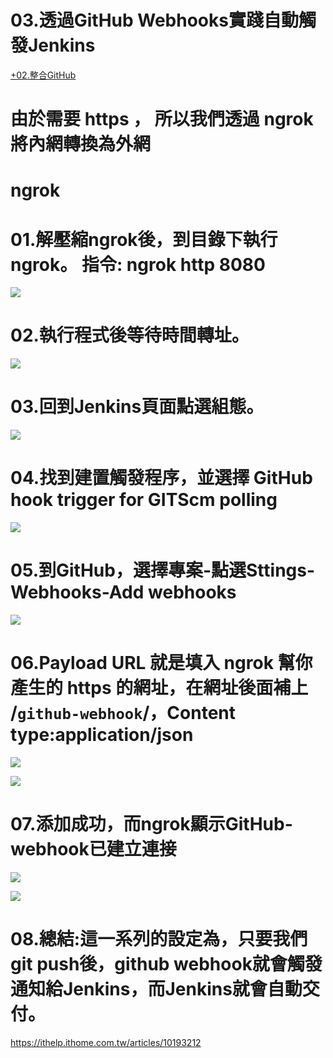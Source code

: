 # 03.透過GitHub Webhooks實踐自動觸發Jenkins
[+02.整合GitHub](https://paper.dropbox.com/doc/02.GitHub-baszg1NWKCyMMUtbrw8QI) 



# 由於需要 https ， 所以我們透過 ngrok 將內網轉換為外網


# ngrok
# 01.解壓縮ngrok後，到目錄下執行ngrok。                              指令: ngrok http 8080
![](https://d2mxuefqeaa7sj.cloudfront.net/s_801E36BCE3A3BA74D3C93201F7102DA49C884D8409520CF3714B86593ECD1E65_1551284865601_image.png)

# 02.執行程式後等待時間轉址。
![](https://d2mxuefqeaa7sj.cloudfront.net/s_801E36BCE3A3BA74D3C93201F7102DA49C884D8409520CF3714B86593ECD1E65_1551284939666_image.png)

# 03.回到Jenkins頁面點選組態。
![](https://d2mxuefqeaa7sj.cloudfront.net/s_801E36BCE3A3BA74D3C93201F7102DA49C884D8409520CF3714B86593ECD1E65_1551285153213_12.png)

# 04.找到建置觸發程序，並選擇 GitHub hook trigger for GITScm polling
![](https://d2mxuefqeaa7sj.cloudfront.net/s_801E36BCE3A3BA74D3C93201F7102DA49C884D8409520CF3714B86593ECD1E65_1551285275262_13.png)

# 05.到GitHub，選擇專案-點選Sttings-Webhooks-Add webhooks
![](https://d2mxuefqeaa7sj.cloudfront.net/s_801E36BCE3A3BA74D3C93201F7102DA49C884D8409520CF3714B86593ECD1E65_1551285450030_14.png)

# 06.Payload URL 就是填入 ngrok 幫你產生的 https 的網址，在網址後面補上 /`github-webhook`/，**Content type:application/json**
![](https://d2mxuefqeaa7sj.cloudfront.net/s_801E36BCE3A3BA74D3C93201F7102DA49C884D8409520CF3714B86593ECD1E65_1551286037097_15.png)

![](https://d2mxuefqeaa7sj.cloudfront.net/s_801E36BCE3A3BA74D3C93201F7102DA49C884D8409520CF3714B86593ECD1E65_1551286053593_16.png)

# 07.添加成功，而ngrok顯示GitHub-webhook已建立連接
![](https://d2mxuefqeaa7sj.cloudfront.net/s_801E36BCE3A3BA74D3C93201F7102DA49C884D8409520CF3714B86593ECD1E65_1551286542917_image.png)

![](https://d2mxuefqeaa7sj.cloudfront.net/s_801E36BCE3A3BA74D3C93201F7102DA49C884D8409520CF3714B86593ECD1E65_1551286570977_image.png)

# 08.總結:這一系列的設定為，只要我們git push後，github webhook就會觸發通知給Jenkins，而Jenkins就會自動交付。





https://ithelp.ithome.com.tw/articles/10193212


